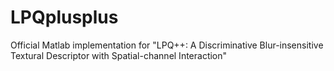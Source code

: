 # LPQplusplus
Official Matlab implementation for "LPQ++: A Discriminative Blur-insensitive Textural Descriptor with Spatial-channel Interaction"
